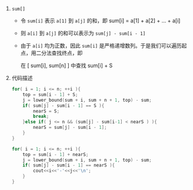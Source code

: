 1.  `sum[]`

    *   令 `sum[i]` 表示 `a[1]` 到 `a[j]` 的和，即 sum[i] = a[1] + a[2] + ... + a[i]
    
    *   则 `a[i]` 到 `a[j]` 的和可以表示为 `sum[j] - sum[i - 1]`

    *   由于 `a[i]` 均为正数，因此 `sum[i]` 是严格递增数列。于是我们可以遍历起点，用二分法查找终点，即
    
        在 [ sum[i], sum[n] ] 中查找 sum[i] + S 


2.  代码描述
    
    ```cpp
    for( i = 1; i <= n; ++i ){
		top = sum[i - 1] + S;
		j = lower_bound(sum + i, sum + n + 1, top) - sum;
		if( sum[j] - sum[i - 1] == S ){
			nearS = S;
			break;
		}else if( j <= n && (sum[j] - sum[i-1] < nearS ) ){
			nearS = sum[j] - sum[i - 1];
		}
	}

	for( i = 1; i <= n; ++i ){
		top = sum[i - 1] + nearS;
		j = lower_bound(sum + i, sum + n + 1, top) - sum;
		if( sum[j] - sum[i - 1] == nearS ){
			cout<<i<<'-'<<j<<'\n';
		}
	}    
    ```
